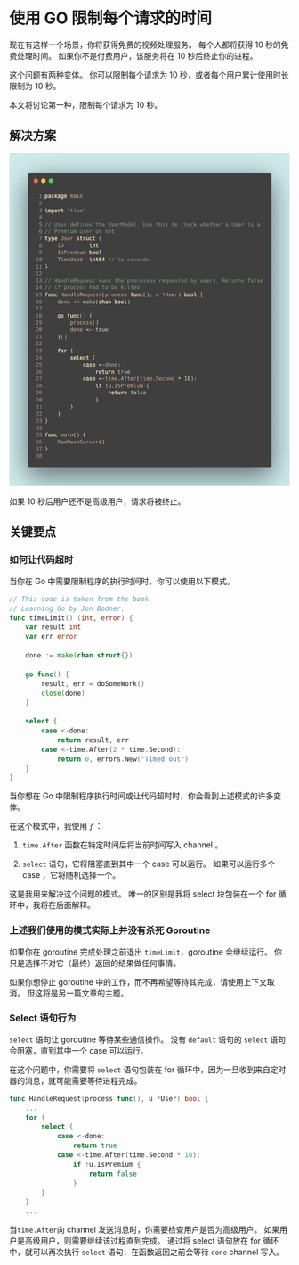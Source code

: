 # 使用 GO 限制每个请求的时间

现在有这样一个场景，你将获得免费的视频处理服务。 每个人都将获得 10 秒的免费处理时间。 如果你不是付费用户，该服务将在 10 秒后终止你的进程。

这个问题有两种变体。 你可以限制每个请求为 10 秒，或者每个用户累计使用时长限制为 10 秒。

本文将讨论第一种，限制每个请求为 10 秒。

## 解决方案

![w21_01](../static/images/2022/w21_Go_limit_service_time_per_request/w21_Go_limit_service_time_per_request_01.png)



如果 10 秒后用户还不是高级用户，请求将被终止。

## 关键要点

### 如何让代码超时

当你在 Go 中需要限制程序的执行时间时，你可以使用以下模式。

```go
// This code is taken from the book 
// Learning Go by Jon Bodner.
func timeLimit() (int, error) {
    var result int
    var err error

    done := make(chan struct{})

    go func() {
        result, err = doSomeWork()
        close(done)
    }

    select {
        case <-done:
            return result, err
        case <-time.After(2 * time.Second):
            return 0, errors.New("Timed out")
    }
}

```

当你想在 Go 中限制程序执行时间或让代码超时时，你会看到上述模式的许多变体。

在这个模式中，我使用了：

1.  `time.After` 函数在特定时间后将当前时间写入 channel 。

2.  `select` 语句，它将阻塞直到其中一个 case 可以运行。 如果可以运行多个 case ，它将随机选择一个。

这是我用来解决这个问题的模式。 唯一的区别是我将 select 块包装在一个 for 循环中，我将在后面解释。

### 上述我们使用的模式实际上并没有杀死 Goroutine

如果你在 goroutine 完成处理之前退出 `timeLimit`，goroutine 会继续运行。 你只是选择不对它（最终）返回的结果做任何事情。

如果你想停止 goroutine 中的工作，而不再希望等待其完成，请使用上下文取消。 但这将是另一篇文章的主题。

### Select 语句行为

`select` 语句让 goroutine 等待某些通信操作。 没有 `default` 语句的 `select` 语句会阻塞，直到其中一个 case 可以运行。

在这个问题中，你需要将 `select` 语句包装在 for 循环中，因为一旦收到来自定时器的消息，就可能需要等待进程完成。

```go
func HandleRequest(process func(), u *User) bool {
    ...
    for {
        select {
            case <-done:
                return true
            case <-time.After(time.Second * 10):
                if !u.IsPremium {
                    return false
                }
        }
    }
    ...
```

当`time.After`向 channel 发送消息时，你需要检查用户是否为高级用户。 如果用户是高级用户，则需要继续该过程直到完成。 通过将 select 语句放在 for 循环中，就可以再次执行 `select` 语句，在函数返回之前会等待 `done` channel 写入。

